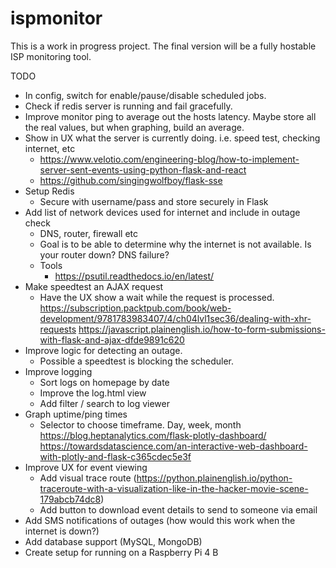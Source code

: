 # ispmonitor

This is a work in progress project. The final version will be a fully hostable ISP monitoring tool.

TODO
- In config, switch for enable/pause/disable scheduled jobs.
- Check if redis server is running and fail gracefully.
- Improve monitor ping to average out the hosts latency. Maybe store all the real values, but when graphing, build an average.
- Show in UX what the server is currently doing. i.e. speed test, checking internet, etc
    - https://www.velotio.com/engineering-blog/how-to-implement-server-sent-events-using-python-flask-and-react
    - https://github.com/singingwolfboy/flask-sse
- Setup Redis
    - Secure with username/pass and store securely in Flask
- Add list of network devices used for internet and include in outage check
    - DNS, router, firewall etc
    - Goal is to be able to determine why the internet is not available. Is your router down? DNS failure?
    - Tools
        - https://psutil.readthedocs.io/en/latest/
- Make speedtest an AJAX request
    - Have the UX show a wait while the request is processed.
    https://subscription.packtpub.com/book/web-development/9781783983407/4/ch04lvl1sec36/dealing-with-xhr-requests
    https://javascript.plainenglish.io/how-to-form-submissions-with-flask-and-ajax-dfde9891c620
- Improve logic for detecting an outage.
    - Possible a speedtest is blocking the scheduler.
- Improve logging
    - Sort logs on homepage by date
    - Improve the log.html view
    - Add filter / search to log viewer
- Graph uptime/ping times
    - Selector to choose timeframe. Day, week, month
    https://blog.heptanalytics.com/flask-plotly-dashboard/
    https://towardsdatascience.com/an-interactive-web-dashboard-with-plotly-and-flask-c365cdec5e3f 
- Improve UX for event viewing
    - Add visual trace route (https://python.plainenglish.io/python-traceroute-with-a-visualization-like-in-the-hacker-movie-scene-179abcb74dc8)
    - Add button to download event details to send to someone via email
- Add SMS notifications of outages (how would this work when the internet is down?)
- Add database support (MySQL, MongoDB)
- Create setup for running on a Raspberry Pi 4 B 